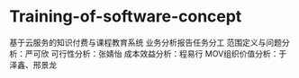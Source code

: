 # Training-of-software-concept
基于云服务的知识付费与课程教育系统
业务分析报告任务分工
范围定义与问题分析：严可欣
可行性分析：张婧怡
成本效益分析：程易行
MOV组织价值分析：于泽鑫、邢景龙
